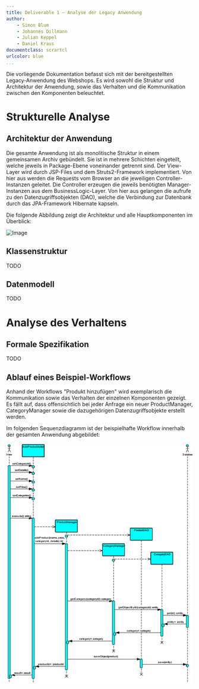 ```yaml
---
title: Deliverable 1 – Analyse der Legacy Anwendung
author:
    - Simon Blum
    - Johannes Dillmann
    - Julian Keppel
    - Daniel Kraus
documentclass: scrartcl
urlcolor: blue
...
```


Die vorliegende Dokumentation befasst sich mit der bereitgestellten Legacy-Anwendung des Webshops. Es wird sowohl die Struktur und Architektur der Anwendung, sowie das Verhalten und die Kommunikation zwischen den Komponenten beleuchtet.

# Strukturelle Analyse #
## Architektur der Anwendung ##
Die gesamte Anwendung ist als monolitische Struktur in einem gemeinsamen Archiv gebündelt. Sie ist in mehrere Schichten eingeteilt, welche jeweils in Package-Ebene voneinander getrennt sind. Der View-Layer wird durch JSP-Files und dem Struts2-Framework implementiert. Von hier aus werden die Requests vom Browser an die jeweiligen Controller-Instanzen geleitet. Die Controller erzeugen die jeweils benötigten Manager-Instanzen aus dem BusinessLogic-Layer. Von hier aus gelangen die aufrufe zu den Datenzugriffsobjekten (DAO), welche die Verbindung zur Datenbank durch das JPA-Framework Hibernate kapseln. 

Die folgende Abbildung zeigt die Architektur und alle Hauptkomponenten im Überblick:

![Image](diagrams/ComponentDiagram.png=104x386?raw=true)

## Klassenstruktur ##
TODO

## Datenmodell ##
TODO

# Analyse des Verhaltens #
## Formale Spezifikation ##
TODO

## Ablauf eines Beispiel-Workflows ##
Anhand der Workflows "Produkt hinzufügen" wird exemplarisch die Kommunikation sowie das Verhalten der einzelnen Komponenten gezeigt. Es fällt auf, dass offensichtlich bei jeder Anfrage ein neuer ProductManager, CategoryManager sowie die dazugehörigen Datenzugriffsobjekte erstellt werden. 

Im folgenden Sequenzdiagramm ist der beispielhafte Workflow innerhalb der gesamten Anwendung abgebildet:

![Image](diagrams/SequenceDiagram_DddProduct.png?raw=true)
